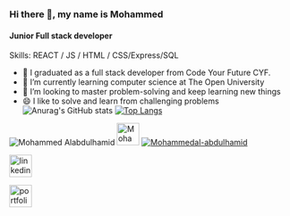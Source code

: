 

### Hi there 👋, my name is Mohammed
#### Junior Full stack developer

Skills:  REACT / JS / HTML / CSS/Express/SQL

- 🔭 I graduated as a full stack developer from Code Your Future CYF. 
- 🌱 I’m currently learning computer science at The Open University 
- 👯 I’m looking to master problem-solving and keep learning new things 
- 😄  I like to solve and learn from challenging problems <br>
![Anurag's GitHub stats](https://github-readme-stats.vercel.app/api?username=Mohammedal-abdulhamid&show_icons=true&theme=blue-green)
[![Top Langs](https://github-readme-stats.vercel.app/api/top-langs/?username=Mohammedal-abdulhamid)](https://github.com/anuraghazra/github-readme-stats)

![Mohammed Alabdulhamid](https://github.com/Mohammedal-abdulhamid.png)
<img src="https://github.com/Mohammedal-abdulhamid.png" alt="Mohammed alabdulhamid photo" width="40">
[![Mohammedal-abdulhamid](https://github.com/Mohammedal-abdulhamid.png)](https://github.com/Mohammedal-abdulhamid)


<a href="https://www.linkedin.com/in/mohammed-alabdulhamid-445455209/" ><img src='https://cdn.jsdelivr.net/npm/simple-icons@3.0.1/icons/linkedin.svg' alt='linkedin' height='40'></a>

<a href='https://mohammed-file.netlify.app/' target ='blank'> <img src ='https://cdn4.iconfinder.com/data/icons/general-office/91/General_Office_23-256.png' alt='portfolio icon' width = '40' height='40'/> </a>
